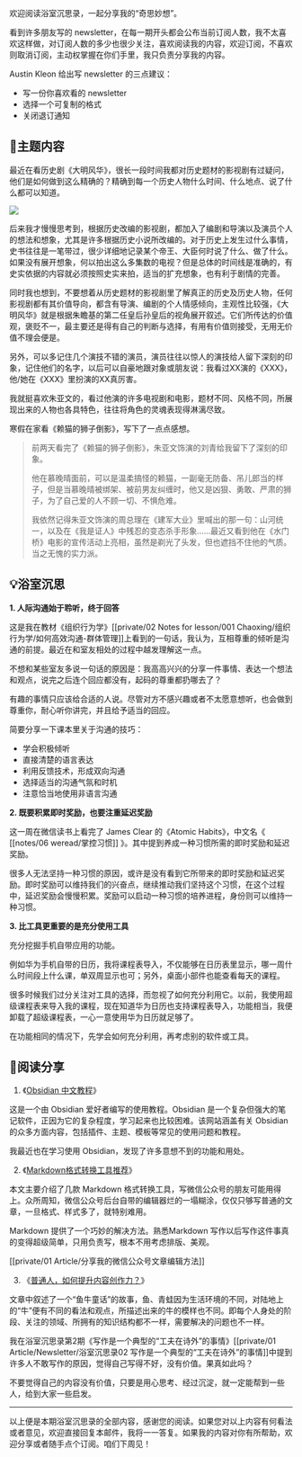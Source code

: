 欢迎阅读浴室沉思录，一起分享我的“奇思妙想”。

看到许多朋友写的 newsletter，在每一期开头都会公布当前订阅人数，我不太喜欢这样做，对订阅人数的多少也很少关注，喜欢阅读我的内容，欢迎订阅，不喜欢则取消订阅，主动权掌握在你们手里，我只负责分享我的内容。

Austin Kleon 给出写 newsletter 的三点建议：

-   写一份你喜欢看的 newsletter
-   选择一个可复制的格式
-   关闭退订通知

## 📌主题内容

最近在看历史剧《大明风华》，很长一段时间我都对历史题材的影视剧有过疑问，他们是如何做到这么精确的？精确到每一个历史人物什么时间、什么地点、说了什么都可以知道。

![](https://qiniu.zhiy.cc/6293c2244bc960a6631970395574b522/6293c2244bc960a6631970395574b522jfif)

后来我才慢慢思考到，根据历史改编的影视剧，都加入了编剧和导演以及演员个人的想法和想象，尤其是许多根据历史小说所改编的。对于历史上发生过什么事情，史书往往是一笔带过，很少详细地记录某个帝王、大臣何时说了什么、做了什么。如果没有展开想象，何以拍出这么多集数的电视？但是总体的时间线是准确的，有史实依据的内容就必须按照史实来拍，适当的扩充想象，也有利于剧情的完善。

同时我也想到，不要想着从历史题材的影视剧里了解真正的历史及历史人物，任何影视剧都有其价值导向，都含有导演、编剧的个人情感倾向，主观性比较强，《大明风华》就是根据朱瞻基的第二任皇后孙皇后的视角展开叙述。它们所传达的价值观，褒贬不一，最主要还是得有自己的判断与选择，有用有价值则接受，无用无价值不理会便是。

另外，可以多记住几个演技不错的演员，演员往往以惊人的演技给人留下深刻的印象，记住他们的名字，以后可以自豪地跟对象或朋友说：我看过XX演的《XXX》，他/她在《XXX》里扮演的XX真厉害。

我就挺喜欢朱亚文的，看过他演的许多电视剧和电影，题材不同、风格不同，所展现出来的人物也各具特色，往往将角色的灵魂表现得淋漓尽致。

寒假在家看《赖猫的狮子倒影》，写下了一点点感想。

> 前两天看完了《赖猫的狮子倒影》，朱亚文饰演的刘青给我留下了深刻的印象。
> 
> 他在慕晚晴面前，可以是温柔搞怪的赖猫，一副毫无防备、吊儿郎当的样子，但是当慕晚晴被绑架、被前男友纠缠时，他又是凶狠、勇敢、严肃的狮子，为了自己爱的人不顾一切、不惧危难。
> 
> 我依然记得朱亚文饰演的周总理在《建军大业》里喊出的那一句：山河统一，以及在《我是证人》中残忍的变态杀手形象……最近又看到他在《水门桥》电影的宣传活动上亮相，虽然是剃光了头发，但也遮挡不住他的气质。当之无愧的实力派。

## 💡浴室沉思

**1. 人际沟通始于聆听，终于回答**

这是我在教材《组织行为学》[[private/02 Notes for lesson/001 Chaoxing/组织行为学/如何高效沟通-群体管理]]上看到的一句话，我认为，互相尊重的倾听是沟通的前提。最近在和室友相处的过程中越发理解这一点。

不想和某些室友多说一句话的原因是：我高高兴兴的分享一件事情、表达一个想法和观点，说完之后连个回应都没有，起码的尊重都扔哪去了？

有趣的事情只应该给合适的人说。尽管对方不感兴趣或者不太愿意想听，也会做到尊重你，耐心听你讲完，并且给予适当的回应。

简要分享一下课本里关于沟通的技巧：

-   学会积极倾听
-   直接清楚的语言表达
-   利用反馈技术，形成双向沟通
-   选择适当的沟通气氛和时机
-   注意恰当地使用非语言沟通

**2. 既要积累即时奖励，也要注重延迟奖励**

这一周在微信读书上看完了 James Clear 的《Atomic Habits》，中文名《 [[notes/06 weread/掌控习惯]] 》。其中提到养成一种习惯所需的即时奖励和延迟奖励。

很多人无法坚持一种习惯的原因，或许是没有看到它所带来的即时奖励和延迟奖励。即时奖励可以维持我们的兴奋点，继续推动我们坚持这个习惯，在这个过程中，延迟奖励会慢慢积累。奖励可以启动一种习惯的培养进程，身份则可以维持一种习惯。

**3. 比工具更重要的是充分使用工具**

充分挖掘手机自带应用的功能。

例如华为手机自带的日历，我将课程表导入，不仅能够在日历表里显示，哪一周什么时间段上什么课，单双周显示也可；另外，桌面小部件也能查看每天的课程。

很多时候我们过分关注对工具的选择，而忽视了如何充分利用它。以前，我使用超级课程表来导入我的课程，现在知道华为日历也支持课程表导入，功能相当，我便卸载了超级课程表，一心一意使用华为日历就足够了。

在功能相同的情况下，先学会如何充分利用，再考虑别的软件或工具。

## 📝阅读分享

1. 《[Obsidian 中文教程](https://publish.obsidian.md/chinesehelp/)》

这是一个由 Obsidian 爱好者编写的使用教程。Obsidian 是一个复杂但强大的笔记软件，正因为它的复杂程度，学习起来也比较困难。该网站涵盖有关 Obsidian 的众多方面内容，包括插件、主题、模板等常见的使用问题和教程。

我最近也在学习使用 Obsidian，发现了许多意想不到的功能和用处。

2. 《[Markdown格式转换工具推荐](http://lillianwho.com/post/markdown%E6%A0%BC%E5%BC%8F%E8%BD%AC%E6%8D%A2%E5%B7%A5%E5%85%B7/)》

本文主要介绍了几款 Markdown 格式转换工具，写微信公众号的朋友可能用得上。众所周知，微信公众号后台自带的编辑器烂的一塌糊涂，仅仅只够写普通的文章，一旦格式、样式多了，就特别难用。

Markdown 提供了一个巧妙的解决方法。熟悉Markdown 写作以后写作这件事真的变得超级简单，只用负责写，根本不用考虑排版、美观。

[[private/01 Article/分享我的微信公众号文章编辑方法]]

3. 《[普通人，如何提升内容创作力？](https://mp.weixin.qq.com/s/DK6udPwsSJyMswsN__I0bA)》

文章中叙述了一个“鱼牛童话”的故事，鱼、青蛙因为生活环境的不同，对陆地上的“牛”便有不同的看法和观点，所描述出来的牛的模样也不同。即每个人身处的阶段、关注的领域、所拥有的知识结构都不一样，需要解决的问题也不一样。

我在浴室沉思录第2期《写作是一个典型的“工夫在诗外”的事情》[[private/01 Article/Newsletter/浴室沉思录02 写作是一个典型的“工夫在诗外”的事情]]中提到许多人不敢写作的原因，觉得自己写得不好，没有价值。果真如此吗？

不要觉得自己的内容没有价值，只要是用心思考、经过沉淀，就一定能帮到一些人，给到大家一些启发。

---
以上便是本期浴室沉思录的全部内容，感谢您的阅读。如果您对以上内容有何看法或者意见，欢迎直接回复本邮件，我将一一答复。如果我的内容对你有所帮助，欢迎分享或者随手点个订阅。咱们下周见！